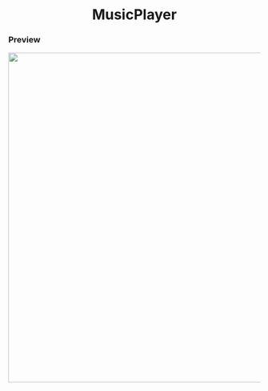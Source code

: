 <h1 align="center">MusicPlayer</h1>

### Preview
<img src="/previews/music_player.gif" align="center" height="660"/>

